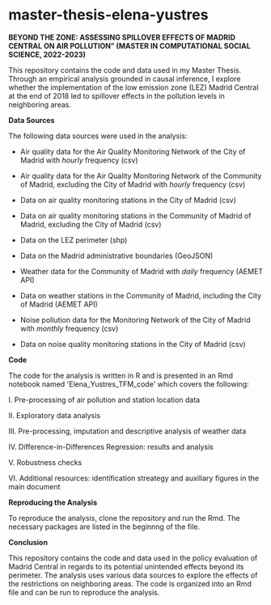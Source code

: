 # master-thesis-elena-yustres
**BEYOND THE ZONE: ASSESSING SPILLOVER EFFECTS OF MADRID CENTRAL ON AIR POLLUTION” (MASTER IN COMPUTATIONAL SOCIAL SCIENCE, 2022-2023)**

This repository contains the code and data used in my Master Thesis. Through an empirical analysis grounded in causal inference, I explore whether the implementation of the low emission zone (LEZ) Madrid Central at the end of 2018 led to spillover effects in the pollution levels in neighboring areas.

**Data Sources**

The following data sources were used in the analysis:

- Air quality data for the Air Quality Monitoring Network of the City of Madrid with *hourly* frequency (csv) 

- Air quality data for the Air Quality Monitoring Network of the Community of Madrid, excluding the City of Madrid with *hourly* frequency (csv)

- Data on air quality monitoring stations in the City of Madrid (csv)

- Data on air quality monitoring stations in the Community of Madrid of Madrid, excluding the City of Madrid (csv)

- Data on the LEZ perimeter (shp)

- Data on the Madrid administrative boundaries (GeoJSON)

- Weather data for the Community of Madrid with *daily* frequency (AEMET API)

- Data on weather stations in the Community of Madrid, including the City of Madrid (AEMET API)

- Noise pollution data for the Monitoring Network of the City of Madrid with *monthly* frequency (csv) 

- Data on noise quality monitoring stations in the City of Madrid (csv)

**Code**

The code for the analysis is written in R and is presented in an Rmd notebook named 'Elena_Yustres_TFM_code' which covers the following:

I. Pre-processing of air pollution and station location data

II. Exploratory data analysis

III. Pre-processing, imputation and descriptive analysis of weather data 

IV. Difference-in-Differences Regression: results and analysis 

V. Robustness checks

VI. Additional resources: identification streategy and auxiliary figures in the main document


**Reproducing the Analysis**

To reproduce the analysis, clone the repository and run the Rmd. The necessary packages are listed in the beginnng of the file.

**Conclusion**

This repository contains the code and data used in the policy evaluation of Madrid Central in regards to its potential unintended effects beyond its perimeter. The analysis uses various data sources to explore the effects of the restrictions on neighboring areas. The code is organized into an Rmd file and can be run to reproduce the analysis.
